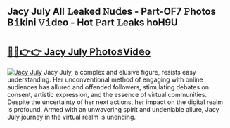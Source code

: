 ## Jacy July All 𝙻eaked 𝙽u𝚍es - Part-OF7 𝙿hotos B𝚒kini 𝚅𝚒deo - Hot 𝙿art 𝙻eaks hoH9U

# <h2><a href="http://ld53j5.urlbe.top/?page=Jacy+July">🔗🔗👉👉 Jacy July P𝚑oto𝚜Vid𝚎o</a></h2>

[![Jacy July](https://i.imgur.com/eBuTRDB.gif)](http://ld53j5.urlbe.top/?page=Jacy+July)
Jacy July, a complex and elusive figure, resists easy understanding. Her unconventional method of engaging with online audiences has allured and offended followers, stimulating debates on consent, artistic expression, and the essence of virtual communities. Despite the uncertainty of her next actions, her impact on the digital realm is profound. Armed with an unwavering spirit and undeniable allure, Jacy July journey in the virtual realm is unending.
